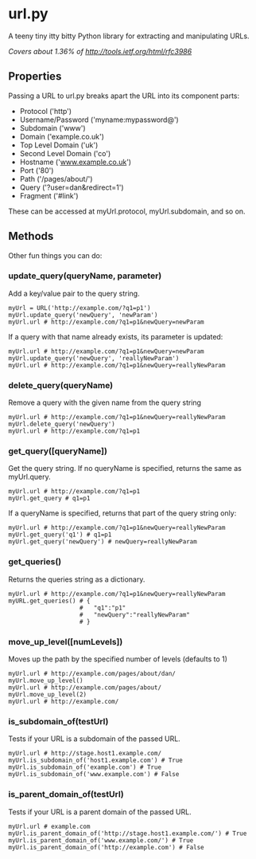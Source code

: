 url.py
======
A teeny tiny itty bitty Python library for extracting and manipulating URLs.

_Covers about 1.36% of http://tools.ietf.org/html/rfc3986_

## Properties

Passing a URL to url.py breaks apart the URL into its component parts:

* Protocol ('http')
* Username/Password ('myname:mypassword@')
* Subdomain ('www')
* Domain ('example.co.uk')
* Top Level Domain ('uk')
* Second Level Domain ('co')
* Hostname ('www.example.co.uk')
* Port ('80')
* Path ('/pages/about/')
* Query ('?user=dan&redirect=1')
* Fragment ('#link')

These can be accessed at myUrl.protocol, myUrl.subdomain, and so on.

## Methods

Other fun things you can do:

### update_query(queryName, parameter)

Add a key/value pair to the query string.

    myUrl = URL('http://example.com/?q1=p1')
    myUrl.update_query('newQuery', 'newParam')
    myUrl.url # http://example.com/?q1=p1&newQuery=newParam
    
If a query with that name already exists, its parameter is updated:

    myUrl.url # http://example.com/?q1=p1&newQuery=newParam
    myUrl.update_query('newQuery', 'reallyNewParam')
    myUrl.url # http://example.com/?q1=p1&newQuery=reallyNewParam
    
### delete_query(queryName)

Remove a query with the given name from the query string

    myUrl.url # http://example.com/?q1=p1&newQuery=reallyNewParam
    myUrl.delete_query('newQuery')
    myUrl.url # http://example.com/?q1=p1

### get_query([queryName])

Get the query string. If no queryName is specified, returns the same as myUrl.query.

    myUrl.url # http://example.com/?q1=p1
    myUrl.get_query # q1=p1
    
If a queryName is specified, returns that part of the query string only:

    myUrl.url # http://example.com/?q1=p1&newQuery=reallyNewParam
    myUrl.get_query('q1') # q1=p1
    myUrl.get_query('newQuery') # newQuery=reallyNewParam

### get_queries()

Returns the queries string as a dictionary.

    myUrl.url # http://example.com/?q1=p1&newQuery=reallyNewParam
    myURL.get_queries() # {
                        #   "q1":"p1"
                        #   "newQuery":"reallyNewParam"
                        # }

### move_up_level([numLevels])

Moves up the path by the specified number of levels (defaults to 1) 

    myUrl.url # http://example.com/pages/about/dan/
    myUrl.move_up_level()
    myUrl.url # http://example.com/pages/about/
    myUrl.move_up_level(2)
    myUrl.url # http://example.com/

### is_subdomain_of(testUrl)

Tests if your URL is a subdomain of the passed URL.

    myUrl.url # http://stage.host1.example.com/
    myUrl.is_subdomain_of('host1.example.com') # True
    myUrl.is_subdomain_of('example.com') # True
    myUrl.is_subdomain_of('www.example.com') # False

### is_parent_domain_of(testUrl)

Tests if your URL is a parent domain of the passed URL.

    myUrl.url # example.com
    myUrl.is_parent_domain_of('http://stage.host1.example.com/') # True
    myUrl.is_parent_domain_of('www.example.com/') # True
    myUrl.is_parent_domain_of('http://example.com') # False
